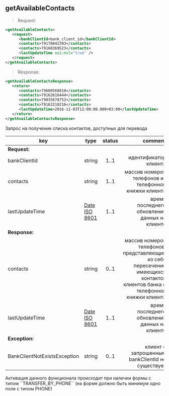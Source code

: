 ## getAvailableContacts

> Request:

```xml
<getAvailableContacts>
   <request>
      <bankClientId>bank_client_id</bankClientId>
      <contacts>79178842393</contacts>
      <contacts>79160369523</contacts>
      <lastUpdateTime xsi:nil="true" />
   </request>
</getAvailableContacts>
```

> Response:

```xml
<getAvailableContactsResponse>
   <return>
      <contacts>79600568810</contacts>
      <contacts>79162616444</contacts>
      <contacts>79035678752</contacts>
      <contacts>79163218216</contacts>
      <lastUpdateTime>2016-11-03T12:00:00.000+03:00</lastUpdateTime>
   </return>
</getAvailableContactsResponse>
```

Запрос на получение списка контактов, доступных для перевода

key | type | status | comment
--- | ---- | :----: | ---:
**Request:** | | |
bankClientId | string | 1..1 | идентификатор клиента
contacts | string | 1..1 | массив номеров телефонов из телефонной книжки клиента
lastUpdateTime | [Date ISO 8601](https://ru.wikipedia.org/wiki/ISO_8601) | 1..1 | время последнего обновления данных на клиенте
**Response:** | | |
contacts | string | 0..1 | массив номеров телефонов, представляющий из себя пересечение имеющихся контактов клиентов банка и телефонной книжки клиента
lastUpdateTime | [Date ISO 8601](https://ru.wikipedia.org/wiki/ISO_8601) | 1..1 | время последнего обновления данных на клиенте
**Exception:** | | |
BankClientNotExistsException | string | 0..1 | клиент с запрошенным bankClientId не существует

<aside class="warning">Активация данного функционала происходит при наличии формы c типом ``TRANSFER_BY_PHONE`` (на форме должно быть минимум одно поле c типом PHONE)</aside>
